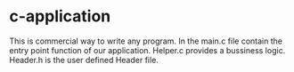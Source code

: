 # c-application
This is commercial way to write any program.
In the main.c file contain the entry point function of our application.
Helper.c provides a bussiness logic.
Header.h is the user defined Header file.
